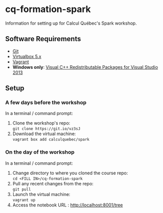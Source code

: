 # cq-formation-spark

Information for setting up for Calcul Québec's Spark workshop.

## Software Requirements

- [Git](https://git-scm.com/downloads)
- [Virtualbox 5.x](https://www.virtualbox.org/download)
- [Vagrant](https://www.vagrantup.com/downloads.html)
- **Windows only**: [Visual C++ Redistributable Packages for Visual Studio 2013](https://www.microsoft.com/en-ca/download/details.aspx?id=40784)

## Setup

### A few days before the workshop

In a terminal / command prompt:

1. Clone the workshop's repo:  
```git clone https://git.io/vz3sJ```
2. Download the virtual machine:  
```vagrant box add calculquebec/spark```

### On the day of the workshop

In a terminal / command prompt:

1. Change directory to where you cloned the course repo:  
```cd <FILL IN>/cq-formation-spark```
2. Pull any recent changes from the repo:  
```git pull```
3. Launch the virtual machine:  
```vagrant up```
4. Access the notebook URL : [http://localhost:8001/tree](http://localhost:8001/tree)
